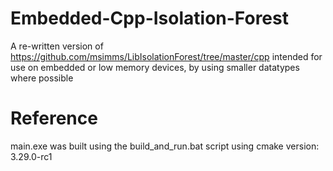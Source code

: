 # Embedded-Cpp-Isolation-Forest
A re-written version of https://github.com/msimms/LibIsolationForest/tree/master/cpp intended for use on embedded or low memory devices, by using smaller datatypes where possible

# Reference

main.exe was built using the build_and_run.bat script using cmake version: 3.29.0-rc1